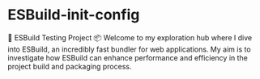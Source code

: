 # ESBuild-init-config
🚀 ESBuild Testing Project 📦  Welcome to my exploration hub where I dive into ESBuild, an incredibly fast bundler for web applications. My aim is to investigate how ESBuild can enhance performance and efficiency in the project build and packaging process.
